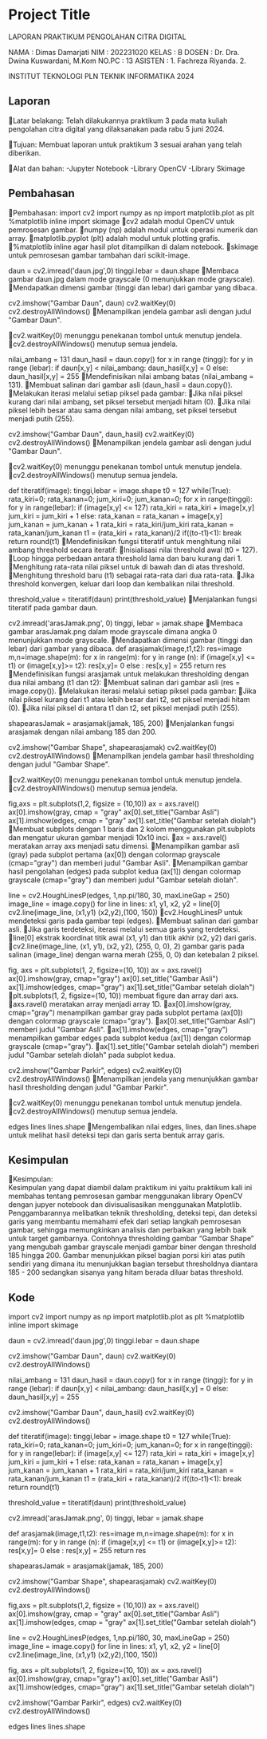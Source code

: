 
# Project Title

LAPORAN PRAKTIKUM
PENGOLAHAN CITRA DIGITAL



NAMA	: Dimas Damarjati
NIM	    : 202231020
KELAS	: B
DOSEN	: Dr. Dra. Dwina Kuswardani, M.Kom
NO.PC	: 13
ASISTEN :	1. Fachreza Riyanda.
	        2. 
                      
INSTITUT TEKNOLOGI PLN
TEKNIK INFORMATIKA
2024
## Laporan

Latar belakang: 
Telah dilakukannya praktikum 3 pada mata kuliah pengolahan citra digital yang dilaksanakan pada rabu 5 juni 2024.

Tujuan: 
Membuat laporan untuk praktikum 3 sesuai arahan yang telah diberikan.

Alat dan bahan:
-Jupyter Notebook
-Library OpenCV
-Library Skimage

## Pembahasan

Pembahasan:
import cv2
import numpy as np
import matplotlib.plot as plt
%matplotlib inline
import skimage
cv2 adalah modul OpenCV untuk pemrosesan gambar.
numpy (np) adalah modul untuk operasi numerik dan array.
matplotlib.pyplot (plt) adalah modul untuk plotting grafis.
%matplotlib inline agar hasil plot ditampilkan di dalam notebook.
skimage untuk pemrosesan gambar tambahan dari scikit-image.

daun = cv2.imread('daun.jpg',0)
tinggi.lebar = daun.shape
Membaca gambar daun.jpg dalam mode grayscale (0 menunjukkan mode grayscale).
Mendapatkan dimensi gambar (tinggi dan lebar) dari gambar yang dibaca.


cv2.imshow("Gambar Daun", daun)
cv2.waitKey(0)
cv2.destroyAllWindows()
Menampilkan jendela gambar asli dengan judul "Gambar Daun".

cv2.waitKey(0) menunggu penekanan tombol untuk menutup jendela.
cv2.destroyAllWindows() menutup semua jendela.

nilai_ambang = 131
daun_hasil = daun.copy()
for x in range (tinggi):
    for y in range (lebar):
        if daun[x,y] < nilai_ambang:
            daun_hasil[x,y] = 0
        else:
            daun_hasil[x,y] = 255
Mendefinisikan nilai ambang batas (nilai_ambang = 131).
Membuat salinan dari gambar asli (daun_hasil = daun.copy()).
Melakukan iterasi melalui setiap piksel pada gambar:
Jika nilai piksel kurang dari nilai ambang, set piksel tersebut menjadi hitam (0).
Jika nilai piksel lebih besar atau sama dengan nilai ambang, set piksel tersebut menjadi putih (255).


cv2.imshow("Gambar Daun", daun_hasil)
cv2.waitKey(0)
cv2.destroyAllWindows()
Menampilkan jendela gambar asli dengan judul "Gambar Daun".

cv2.waitKey(0) menunggu penekanan tombol  untuk menutup jendela.
cv2.destroyAllWindows() menutup semua jendela.

def titeratif(image):
    tinggi,lebar = image.shape
    t0 = 127
    while(True):
        rata_kiri=0;
        rata_kanan=0;
        jum_kiri=0;
        jum_kanan=0;
        for x in range(tinggi):
            for y in range(lebar):
                if (image[x,y] <= 127)
                    rata_kiri = rata_kiri + image[x,y]
                    jum_kiri = jum_kiri + 1
                else:
                    rata_kanan = rata_kanan + image[x,y]
                    jum_kanan = jum_kanan + 1
            rata_kiri = rata_kiri/jum_kiri
            rata_kanan = rata_kanan/jum_kanan
            t1 = (rata_kiri + rata_kanan)/2
            if((to-t1)<1):
                break
        return round(t1)
Mendefinisikan fungsi titeratif untuk menghitung nilai ambang threshold secara iteratif:
Inisialisasi nilai threshold awal (t0 = 127).
Loop hingga perbedaan antara threshold lama dan baru kurang dari 1.
Menghitung rata-rata nilai piksel untuk di bawah dan di atas threshold.
Menghitung threshold baru (t1) sebagai rata-rata dari dua rata-rata.
Jika threshold konvergen, keluar dari loop dan kembalikan nilai threshold.

threshold_value = titeratif(daun)
print(threshold_value)
Menjalankan fungsi titeratif pada gambar daun.


cv2.imread('arasJamak.png', 0)
tinggi, lebar = jamak.shape
Membaca gambar arasJamak.png dalam mode grayscale dimana angka 0 menunjukkan mode grayscale.
Mendapatkan dimensi gambar (tinggi dan lebar) dari gambar yang dibaca.
def arasjamak(image,t1,t2):
    res=image
    m,n=image.shape(m):
    for x in range(m):
        for y in range (n):
            if (image[x,y] <= t1) or (image[x,y]>= t2):
                res[x,y]= 0
            else :
                res[x,y] = 255
    return res
Mendefinisikan fungsi arasjamak untuk melakukan thresholding dengan dua nilai ambang (t1 dan t2):
Membuat salinan dari gambar asli (res = image.copy()).
Melakukan iterasi melalui setiap piksel pada gambar:
Jika nilai piksel kurang dari t1 atau lebih besar dari t2, set piksel menjadi hitam (0).
Jika nilai piksel di antara t1 dan t2, set piksel menjadi putih (255).

shapearasJamak = arasjamak(jamak, 185, 200)
Menjalankan fungsi arasjamak dengan nilai ambang 185 dan 200.









cv2.imshow("Gambar Shape", shapearasjamak)
cv2.waitKey(0)
cv2.destroyAllWindows()
Menampilkan jendela gambar hasil thresholding dengan judul "Gambar Shape".

cv2.waitKey(0) menunggu penekanan tombol untuk menutup jendela.
cv2.destroyAllWindows() menutup semua jendela.

fig,axs = plt.subplots(1,2, figsize = (10,10))
ax = axs.ravel()
ax[0].imshow(gray, cmap = "gray"
ax[0].set_title("Gambar Asli")
ax[1].imshow(edges, cmap = "gray"
ax[1].set_title("Gambar setelah diolah")
Membuat subplots dengan 1 baris dan 2 kolom menggunakan plt.subplots dan mengatur ukuran gambar menjadi 10x10 inci.
ax = axs.ravel() meratakan array axs menjadi satu dimensi.
Menampilkan gambar asli (gray) pada subplot pertama (ax[0]) dengan colormap grayscale (cmap="gray") dan memberi judul "Gambar Asli".
Menampilkan gambar hasil pengolahan (edges) pada subplot kedua (ax[1]) dengan colormap grayscale (cmap="gray") dan memberi judul "Gambar setelah diolah".

line = cv2.HoughLinesP(edges, 1,np.pi/180, 30, maxLineGap = 250)
image_line = image.copy()
for line in lines:
    x1, y1, x2, y2 = line[0]
cv2.line(image_line, (x1,y1) (x2,y2),(100, 150))
cv2.HoughLinesP untuk mendeteksi garis pada gambar tepi (edges).
Membuat salinan dari gambar asli.
Jika garis terdeteksi, iterasi melalui semua garis yang terdeteksi.
line[0] ekstrak koordinat titik awal (x1, y1) dan titik akhir (x2, y2) dari garis.
cv2.line(image_line, (x1, y1), (x2, y2), (255, 0, 0), 2) gambar garis pada salinan (image_line) dengan warna merah (255, 0, 0) dan ketebalan 2 piksel.

fig, axs = plt.subplots(1, 2, figsize=(10, 10))
ax = axs.ravel()
ax[0].imshow(gray, cmap="gray")
ax[0].set_title("Gambar Asli")
ax[1].imshow(edges, cmap="gray")
ax[1].set_title("Gambar setelah diolah")
plt.subplots(1, 2, figsize=(10, 10)) membuat figure dan array dari axs.
axs.ravel() meratakan array menjadi array 1D.
ax[0].imshow(gray, cmap="gray") menampilkan gambar gray pada subplot pertama (ax[0]) dengan colormap grayscale (cmap="gray").
ax[0].set_title("Gambar Asli") memberi judul "Gambar Asli".
ax[1].imshow(edges, cmap="gray") menampilkan gambar edges pada subplot kedua (ax[1]) dengan colormap grayscale (cmap="gray").
ax[1].set_title("Gambar setelah diolah") memberi judul "Gambar setelah diolah" pada subplot kedua.






cv2.imshow("Gambar Parkir", edges)
cv2.waitKey(0)
cv2.destroyAllWindows()
Menampilkan jendela yang menunjukkan gambar hasil thresholding dengan judul "Gambar Parkir".

cv2.waitKey(0) menunggu penekanan tombol untuk menutup jendela.
cv2.destroyAllWindows() menutup semua jendela.

edges
lines
lines.shape
Mengembalikan nilai edges, lines, dan lines.shape untuk melihat hasil deteksi tepi dan garis serta bentuk array garis.




## Kesimpulan

Kesimpulan:  
Kesimpulan yang dapat diambil dalam praktikum ini yaitu praktikum kali ini membahas tentang pemrosesan gambar menggunakan library OpenCV dengan jupyer notebook dan divisualisasikan menggunakan Matplotlib. Penggambarannya melibatkan teknik thresholding, deteksi tepi, dan deteksi garis yang membantu memahami efek dari setiap langkah pemrosesan gambar, sehingga memungkinkan analisis dan perbaikan yang lebih baik untuk target gambarnya.  Contohnya thresholding gambar “Gambar Shape”  yang mengubah gambar grayscale menjadi gambar biner dengan threshold 185 hingga 200. Gambar menunjukkan piksel bagian porsi kiri atas putih sendiri yang dimana itu menunjukkan bagian tersebut thresholdnya diantara 185 - 200 sedangkan sisanya yang hitam berada diluar batas threshold.
## Kode

import cv2
import numpy as np
import matplotlib.plot as plt
%matplotlib inline
import skimage

daun = cv2.imread('daun.jpg',0)
tinggi.lebar = daun.shape

cv2.imshow("Gambar Daun", daun)
cv2.waitKey(0)
cv2.destroyAllWindows()

nilai_ambang = 131
daun_hasil = daun.copy()
for x in range (tinggi):
    for y in range (lebar):
        if daun[x,y] < nilai_ambang:
            daun_hasil[x,y] = 0
        else:
            daun_hasil[x,y] = 255

cv2.imshow("Gambar Daun", daun_hasil)
cv2.waitKey(0)
cv2.destroyAllWindows()

def titeratif(image):
    tinggi,lebar = image.shape
    t0 = 127
    while(True):
        rata_kiri=0;
        rata_kanan=0;
        jum_kiri=0;
        jum_kanan=0;
        for x in range(tinggi):
            for y in range(lebar):
                if (image[x,y] <= 127)
                    rata_kiri = rata_kiri + image[x,y]
                    jum_kiri = jum_kiri + 1
                else:
                    rata_kanan = rata_kanan + image[x,y]
                    jum_kanan = jum_kanan + 1
            rata_kiri = rata_kiri/jum_kiri
            rata_kanan = rata_kanan/jum_kanan
            t1 = (rata_kiri + rata_kanan)/2
            if((to-t1)<1):
                break
        return round(t1)


threshold_value = titeratif(daun)
print(threshold_value)


cv2.imread('arasJamak.png', 0)
tinggi, lebar = jamak.shape

def arasjamak(image,t1,t2):
    res=image
    m,n=image.shape(m):
    for x in range(m):
        for y in range (n):
            if (image[x,y] <= t1) or (image[x,y]>= t2):
                res[x,y]= 0
            else :
                res[x,y] = 255
    return res

shapearasJamak = arasjamak(jamak, 185, 200)

cv2.imshow("Gambar Shape", shapearasjamak)
cv2.waitKey(0)
cv2.destroyAllWindows()

fig,axs = plt.subplots(1,2, figsize = (10,10))
ax = axs.ravel()
ax[0].imshow(gray, cmap = "gray"
ax[0].set_title("Gambar Asli")
ax[1].imshow(edges, cmap = "gray"
ax[1].set_title("Gambar setelah diolah")

line = cv2.HoughLinesP(edges, 1,np.pi/180, 30, maxLineGap = 250)
image_line = image.copy()
for line in lines:
    x1, y1, x2, y2 = line[0]
cv2.line(image_line, (x1,y1) (x2,y2),(100, 150))

fig, axs = plt.subplots(1, 2, figsize=(10, 10))
ax = axs.ravel()
ax[0].imshow(gray, cmap="gray")
ax[0].set_title("Gambar Asli")
ax[1].imshow(edges, cmap="gray")
ax[1].set_title("Gambar setelah diolah")

cv2.imshow("Gambar Parkir", edges)
cv2.waitKey(0)
cv2.destroyAllWindows()


edges
lines
lines.shape




